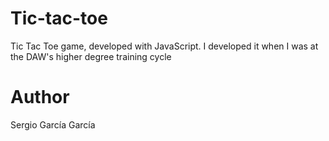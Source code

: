 # Tic-tac-toe
Tic Tac Toe game, developed with JavaScript. I developed it when I was at the DAW's higher degree training cycle

# Author
Sergio García García
